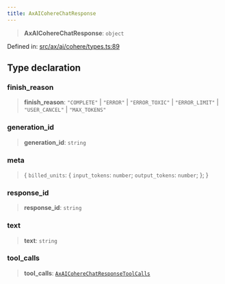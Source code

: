 ```yaml
---
title: AxAICohereChatResponse
---
```


> **AxAICohereChatResponse**: `object`

Defined in: [src/ax/ai/cohere/types.ts:89](#apidocs/httpsgithubcomax-llmaxblob3b79ada8d723949fcd8a76c2b6f48cf69d8394f8srcaxaicoheretypestsl89)

## Type declaration

<a id="finish_reason"></a>

### finish\_reason

> **finish\_reason**: `"COMPLETE"` \| `"ERROR"` \| `"ERROR_TOXIC"` \| `"ERROR_LIMIT"` \| `"USER_CANCEL"` \| `"MAX_TOKENS"`

<a id="generation_id"></a>

### generation\_id

> **generation\_id**: `string`

### meta

> \{ `billed_units`: \{ `input_tokens`: `number`; `output_tokens`: `number`; \}; \}

<a id="response_id"></a>

### response\_id

> **response\_id**: `string`

<a id="text"></a>

### text

> **text**: `string`

<a id="tool_calls"></a>

### tool\_calls

> **tool\_calls**: [`AxAICohereChatResponseToolCalls`](#apidocs/typealiasaxaicoherechatresponsetoolcalls)

